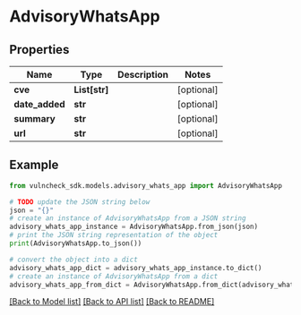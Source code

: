 # AdvisoryWhatsApp


## Properties

Name | Type | Description | Notes
------------ | ------------- | ------------- | -------------
**cve** | **List[str]** |  | [optional] 
**date_added** | **str** |  | [optional] 
**summary** | **str** |  | [optional] 
**url** | **str** |  | [optional] 

## Example

```python
from vulncheck_sdk.models.advisory_whats_app import AdvisoryWhatsApp

# TODO update the JSON string below
json = "{}"
# create an instance of AdvisoryWhatsApp from a JSON string
advisory_whats_app_instance = AdvisoryWhatsApp.from_json(json)
# print the JSON string representation of the object
print(AdvisoryWhatsApp.to_json())

# convert the object into a dict
advisory_whats_app_dict = advisory_whats_app_instance.to_dict()
# create an instance of AdvisoryWhatsApp from a dict
advisory_whats_app_from_dict = AdvisoryWhatsApp.from_dict(advisory_whats_app_dict)
```
[[Back to Model list]](../README.md#documentation-for-models) [[Back to API list]](../README.md#documentation-for-api-endpoints) [[Back to README]](../README.md)


